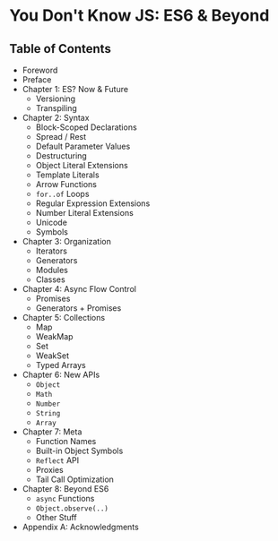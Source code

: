 # You Don't Know JS: ES6 & Beyond

## Table of Contents

* Foreword
* Preface
* Chapter 1: ES? Now & Future
	* Versioning
	* Transpiling
* Chapter 2: Syntax
	* Block-Scoped Declarations
	* Spread / Rest
	* Default Parameter Values
	* Destructuring
	* Object Literal Extensions
	* Template Literals
	* Arrow Functions
	* `for..of` Loops
	* Regular Expression Extensions
	* Number Literal Extensions
	* Unicode
	* Symbols
* Chapter 3: Organization
	* Iterators
	* Generators
	* Modules
	* Classes
* Chapter 4: Async Flow Control
	* Promises
	* Generators + Promises
* Chapter 5: Collections
	* Map
	* WeakMap
	* Set
	* WeakSet
	* Typed Arrays
* Chapter 6: New APIs
	* `Object`
	* `Math`
	* `Number`
	* `String`
	* `Array`
* Chapter 7: Meta
	* Function Names
	* Built-in Object Symbols
	* `Reflect` API
	* Proxies
	* Tail Call Optimization
* Chapter 8: Beyond ES6
	* `async` Functions
	* `Object.observe(..)`
	* Other Stuff
* Appendix A: Acknowledgments

